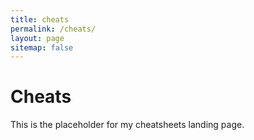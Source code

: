 ```yaml
---
title: cheats
permalink: /cheats/
layout: page
sitemap: false
---
```


# Cheats

This is the placeholder for my cheatsheets landing page.
